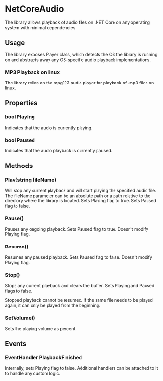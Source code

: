 # NetCoreAudio

The library allows playback of audio files on .NET Core on any operating system with minimal dependencies

## Usage

The library exposes Player class, which detects the OS the library is running on and abstracts away any OS-specific audio playback implementations.

### MP3 Playback on linux

The library relies on the mpg123 audio player for playback of .mp3 files on linux.

## Properties

### bool Playing

Indicates that the audio is currently playing.

### bool Paused

Indicates that the audio playback is currently paused.

## Methods

### Play(string fileName)

Will stop any current playback and will start playing the specified audio file. The fileName parameter can be an absolute path or a path relative to the directory where the library is located. Sets Playing flag to true. Sets Paused flag to false.

### Pause()

Pauses any ongoing playback. Sets Paused flag to true. Doesn't modify Playing flag.

### Resume()

Resumes any paused playback. Sets Paused flag to false. Doesn't modify Playing flag.

### Stop()

Stops any current playback and clears the buffer. Sets Playing and Paused flags to false.

Stopped playback cannot be resumed. If the same file needs to be played again, it can only be played from the beginning.

### SetVolume()

Sets the playing volume as percent

## Events

### EventHandler PlaybackFinished

Internally, sets Playing flag to false. Additional handlers can be attached to it to handle any custom logic.
